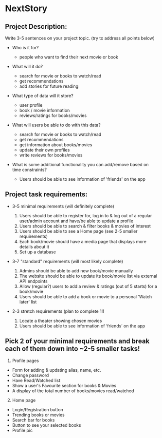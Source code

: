 # NextStory
## Project Description: 
Write 3-5 sentences on your project topic. (try to address all points below)
- Who is it for?
  - people who want to find their next movie or book

- What will it do?
  - search for movie or books to watch/read
  - get recommendations
  - add stories for future reading

- What type of data will it store?
  - user profile
  - book / movie information
  - reviews/ratings for books/movies

- What will users be able to do with this data?
  - search for movie or books to watch/read
  - get recommendations
  - get information about books/movies
  - update their own profiles
  - write reviews for books/movies

- What is some additional functionality you can add/remove based on time constraints?
  - Users should be able to see information of 'friends' on the app


## Project task requirements:
- 3-5 minimal requirements (will definitely complete)
  1. Users should be able to register for, log in to & log out of a regular user/admin account and have/be able to update a profile
  1. Users should be able to search & filter books & movies of interest
  1. Users should be able to see a Home page (see 2-5 smaller requirements)
  1. Each book/movie should have a media page that displays more details about it
  1. Set up a database

- 3-7 "standard" requirements (will most likely complete)
  1. Admins should be able to add new book/movie manually
  1. The website should be able to update its book/movie list via external API endpoints
  1. Allow (regular?) users to add a review & ratings (out of 5 starts) for a book/movie
  1. Users should be able to add a book or movie to a personal 'Watch later' list

- 2-3 stretch requirements (plan to complete 1!)
  1. Locate a theater showing chosen movies
  1. Users should be able to see information of ‘friends’ on the app

## Pick 2 of your minimal requirements and break each of them down into ~2-5 smaller tasks!
1. Profile pages
  - Form for adding & updating alias, name, etc.
  - Change password
  - Have Read/Watched list
  - Show a user's Favourite section for books & Movies
  - A display of the total number of books/movies read/watched

2. Home page
  - Login/Registration button
  - Trending books or movies
  - Search bar for books
  - Button to see your selected books
  - Profile pic

